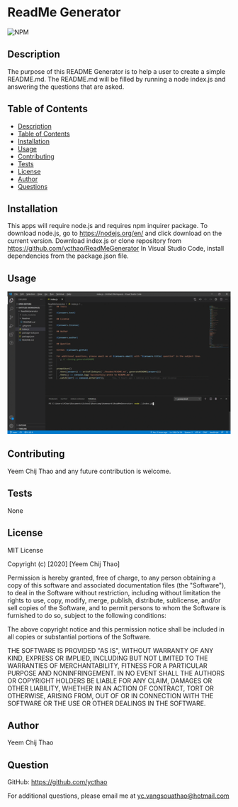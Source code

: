# ReadMe Generator  

![NPM](https://img.shields.io/npm/l/inquirer)

## Description 

The purpose of this README Generator is to help a user to create a simple README.md.  The README.md will be filled by running a node index.js and answering the questions that are asked.

## Table of Contents 

- [Description](#Description)
- [Table of Contents](#Table-of-Contents)
- [Installation](#Installation)
- [Usage](#Usage)
- [Contributing](#Contributing)
- [Tests](#Tests)
- [License](#License)
- [Author](#Author)
- [Questions](#Question)

## Installation 

This apps will require node.js and requires npm inquirer package.
To download node.js, go to https://nodejs.org/en/ and click download on the current version.
Download index.js or clone repository from https://github.com/ycthao/ReadMeGenerator
In Visual Studio Code, install dependencies from the package.json file.

## Usage 

![image](https://github.com/ycthao/ReadMeGenerator/blob/main/Images/readmegeneratorgif.gif?raw=true)

## Contributing 

Yeem Chij Thao and any future contribution is welcome.

## Tests 

None

## License 

MIT License

Copyright (c) [2020] [Yeem Chij Thao]

Permission is hereby granted, free of charge, to any person obtaining a copy
of this software and associated documentation files (the "Software"), to deal
in the Software without restriction, including without limitation the rights
to use, copy, modify, merge, publish, distribute, sublicense, and/or sell
copies of the Software, and to permit persons to whom the Software is
furnished to do so, subject to the following conditions:

The above copyright notice and this permission notice shall be included in all
copies or substantial portions of the Software.

THE SOFTWARE IS PROVIDED "AS IS", WITHOUT WARRANTY OF ANY KIND, EXPRESS OR
IMPLIED, INCLUDING BUT NOT LIMITED TO THE WARRANTIES OF MERCHANTABILITY,
FITNESS FOR A PARTICULAR PURPOSE AND NONINFRINGEMENT. IN NO EVENT SHALL THE
AUTHORS OR COPYRIGHT HOLDERS BE LIABLE FOR ANY CLAIM, DAMAGES OR OTHER
LIABILITY, WHETHER IN AN ACTION OF CONTRACT, TORT OR OTHERWISE, ARISING FROM,
OUT OF OR IN CONNECTION WITH THE SOFTWARE OR THE USE OR OTHER DEALINGS IN THE
SOFTWARE.

## Author 

Yeem Chij Thao

## Question 

GitHub: https://github.com/ycthao

For additional questions, please email me at yc.vangsouathao@hotmail.com
  